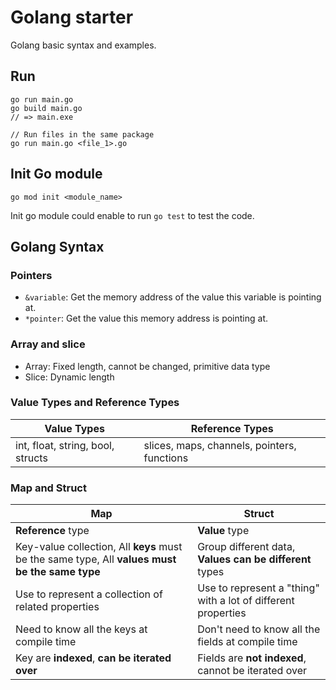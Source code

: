 # Golang starter

Golang basic syntax and examples.

## Run

    go run main.go
    go build main.go
    // => main.exe

    // Run files in the same package
    go run main.go <file_1>.go

## Init Go module

    go mod init <module_name>

Init go module could enable to run `go test` to test the code.

## Golang Syntax

### Pointers

- `&variable`: Get the memory address of the value this variable is pointing at.
- `*pointer`: Get the value this memory address is pointing at.

### Array and slice

- Array: Fixed length, cannot be changed, primitive data type
- Slice: Dynamic length

### Value Types and Reference Types

| Value Types                       | Reference Types                             |
| --------------------------------- | ------------------------------------------- |
| int, float, string, bool, structs | slices, maps, channels, pointers, functions |

### Map and Struct

| Map                                                                                                | Struct                                                        |
| -------------------------------------------------------------------------------------------------- | ------------------------------------------------------------- |
| **Reference** type                                                                                 | **Value** type                                                |
| Key-value collection, All **keys** must be the same type, All **values** **must be the same type** | Group different data, **Values** **can be different** types   |
| Use to represent a collection of related properties                                                | Use to represent a "thing" with a lot of different properties |
| Need to know all the keys at compile time                                                          | Don't need to know all the fields at compile time             |
| Key are **indexed**, **can be iterated over**                                                      | Fields are **not indexed**, cannot be iterated over           |
